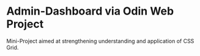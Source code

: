# Admin-Dashboard via Odin Web Project

Mini-Project aimed at strengthening understanding and application of CSS Grid.

